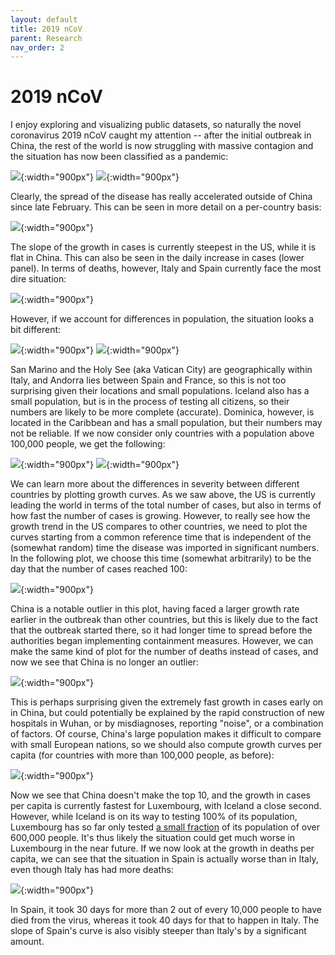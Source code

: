 ```yaml
---
layout: default
title: 2019 nCoV
parent: Research
nav_order: 2
---
```


# 2019 nCoV

I enjoy exploring and visualizing public datasets, so naturally the novel coronavirus 2019 nCoV caught my attention -- after the initial outbreak in China, the rest of the world is now struggling with massive contagion and the situation has now been classified as a pandemic:

![](/assets/images/cases_total.png){:width="900px"}
![](/assets/images/deaths_total.png){:width="900px"}

Clearly, the spread of the disease has really accelerated outside of China since late February. This can be seen in more detail on a per-country basis:

![](/assets/images/cases_top10.png){:width="900px"}

The slope of the growth in cases is currently steepest in the US, while it is flat in China. This can also be seen in the daily increase in cases (lower panel). In terms of deaths, however, Italy and Spain currently face the most dire situation:

![](/assets/images/deaths_top10.png){:width="900px"}

However, if we account for differences in population, the situation looks a bit different:

![](/assets/images/cases_top10_pc_min0.png){:width="900px"}
![](/assets/images/deaths_top10_pc_min0.png){:width="900px"}

San Marino and the Holy See (aka Vatican City) are geographically within Italy, and Andorra lies between Spain and France, so this is not too surprising given their locations and small populations. Iceland also has a small population, but is in the process of testing all citizens, so their numbers are likely to be more complete (accurate). Dominica, however, is located in the Caribbean and has a small population, but their numbers may not be reliable.
If we now consider only countries with a population above 100,000 people, we get the following:

![](/assets/images/cases_top10_pc_min100000.png){:width="900px"}
![](/assets/images/deaths_top10_pc_min100000.png){:width="900px"}

We can learn more about the differences in severity between different countries by plotting growth curves. As we saw above, the US is currently leading the world in terms of the total number of cases, but also in terms of how fast the number of cases is growing. However, to really see how the growth trend in the US compares to other countries, we need to plot the curves starting from a common reference time that is independent of the (somewhat random) time the disease was imported in significant numbers. In the following plot, we choose this time (somewhat arbitrarily) to be the day that the number of cases reached 100:

![](/assets/images/cases_rate_top10.png){:width="900px"}

China is a notable outlier in this plot, having faced a larger growth rate earlier in the outbreak than other countries, but this is likely due to the fact that the outbreak started there, so it had longer time to spread before the authorities began implementing containment measures. However, we can make the same kind of plot for the number of deaths instead of cases, and now we see that China is no longer an outlier:

![](/assets/images/deaths_rate_top10.png){:width="900px"}

This is perhaps surprising given the extremely fast growth in cases early on in China, but could potentially be explained by the rapid construction of new hospitals in Wuhan, or by misdiagnoses, reporting "noise", or a combination of factors. Of course, China's large population makes it difficult to compare with small European nations, so we should also compute growth curves per capita (for countries with more than 100,000 people, as before):

![](/assets/images/cases_rate_top10_pc_min100000.png){:width="900px"}

Now we see that China doesn't make the top 10, and the growth in cases per capita is currently fastest for Luxembourg, with Iceland a close second. However, while Iceland is on its way to testing 100% of its population, Luxembourg has so far only tested [a small fraction](https://msan.gouvernement.lu/en/dossiers/2020/corona-virus.html) of its population of over 600,000 people. It's thus likely the situation could get much worse in Luxembourg in the near future. If we now look at the growth in deaths per capita, we can see that the situation in Spain is actually worse than in Italy, even though Italy has had more deaths:

![](/assets/images/deaths_rate_top10_pc_min100000.png){:width="900px"}

In Spain, it took 30 days for more than 2 out of every 10,000 people to have died from the virus, whereas it took 40 days for that to happen in Italy. The slope of Spain's curve is also visibly steeper than Italy's by a significant amount.
